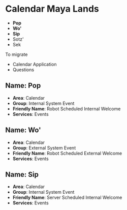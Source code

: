 # Calendar Maya Lands


- __Pop__
- __Wo'__
- __Sip__
- Sotz'
- Sek

To migrate

- Calendar Application
- Questions

## Name: Pop

- __Area__: Calendar
- __Group__: Internal System Event
- __Friendly Name__: Robot Scheduled Internal Welcome
- __Services__: Events

## Name: Wo'

- __Area__: Calendar
- __Group__: External System Event
- __Friendly Name__: Robot Scheduled External Welcome
- __Services__: Events

## Name: Sip

- __Area__: Calendar
- __Group__: Internal System Event
- __Friendly Name__: Server Scheduled Internal Welcome
- __Services__: Events

